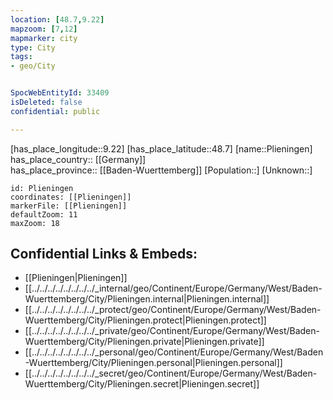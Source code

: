 ```yaml
---
location: [48.7,9.22] 
mapzoom: [7,12] 
mapmarker: city 
type: City
tags:
- geo/City


SpocWebEntityId: 33409
isDeleted: false
confidential: public

---
```

[has_place_longitude::9.22] 
[has_place_latitude::48.7] 
[name::Plieningen] 
has_place_country:: [[Germany]]  
has_place_province:: [[Baden-Wuerttemberg]] 
[Population::] 
[Unknown::] 


```leaflet
id: Plieningen
coordinates: [[Plieningen]] 
markerFile: [[Plieningen]] 
defaultZoom: 11 
maxZoom: 18
```


## Confidential Links & Embeds: 
- [[Plieningen|Plieningen]]  
- [[../../../../../../../../_internal/geo/Continent/Europe/Germany/West/Baden-Wuerttemberg/City/Plieningen.internal|Plieningen.internal]] 
- [[../../../../../../../../_protect/geo/Continent/Europe/Germany/West/Baden-Wuerttemberg/City/Plieningen.protect|Plieningen.protect]] 
- [[../../../../../../../../_private/geo/Continent/Europe/Germany/West/Baden-Wuerttemberg/City/Plieningen.private|Plieningen.private]] 
- [[../../../../../../../../_personal/geo/Continent/Europe/Germany/West/Baden-Wuerttemberg/City/Plieningen.personal|Plieningen.personal]] 
- [[../../../../../../../../_secret/geo/Continent/Europe/Germany/West/Baden-Wuerttemberg/City/Plieningen.secret|Plieningen.secret]] 
